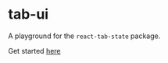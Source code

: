 # tab-ui

A playground for the `react-tab-state` package.

Get started [here](https://github.com/kaf-lamed-beyt/react-tab)
